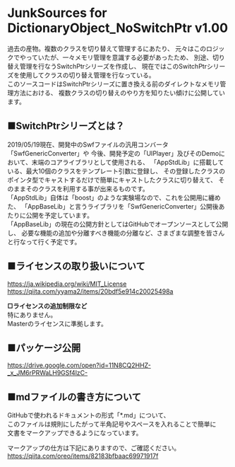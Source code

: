 # JunkSources for DictionaryObject_NoSwitchPtr v1.00
過去の産物。複数のクラスを切り替えて管理するにあたり、
元々はこのロジックでやっていたが、一々メモリ管理を意識する必要があったため、
別途、切り替え管理を行なうSwitchPtrシリーズを作成し、
現在ではこのSwitchPtrシリーズを使用してクラスの切り替え管理を行なっている。  
このソースコードはSwitchPtrシリーズに置き換える前のダイレクトなメモリ管理方法における、
複数クラスの切り替えのやり方を知りたい傾けに公開しています。

## ■SwitchPtrシリーズとは？
2019/05/19現在、開発中のSwfファイルの汎用コンバータ「SwfGenericConverter」や
今後、開発予定の「UIPlayer」及びそのDemoにおいて、末端のコアライブラリとして使用される、
「AppStdLib」に搭載している、最大10個のクラスをテンプレート引数に登録し、
その登録したクラスのポインタ型でキャストするだけで簡単にキャストしたクラスに切り替えて、
そのままそのクラスを利用する事が出来るものです。  
「AppStdLib」自体は「boost」のような実験場なので、これを公開用に纏めた、
「AppBaseLib」と言うライブラリを「SwfGenericConverter」公開後あたりに公開を予定しています。  
「AppBaseLib」の現在の公開方針としてはGitHubでオープンソースとして公開し、
必要な機能の追加や分離すべき機能の分離など、さまざまな調整を皆さんと行なって行く予定です。  

## ■ライセンスの取り扱いについて
https://ja.wikipedia.org/wiki/MIT_License  
https://qiita.com/yyama2/items/20bdf5e914c20025498a  

**□ライセンスの追加制限など**  
特にありません。  
Masterのライセンスに準拠します。  

## ■パッケージ公開
https://drive.google.com/open?id=11N8CQ2HHZ-_x_JM6rPRWaLH9GSf4lzC-  

## ■mdファイルの書き方について
GitHubで使われるドキュメントの形式「*.md」について、  
このファイルは規則にしたがって半角記号やスペースを入れることで簡単に  
文書をマークアップできるようになっています。  

マークアップの仕方は下記にありますので、ご確認ください。  
https://qiita.com/oreo/items/82183bfbaac69971917f  
